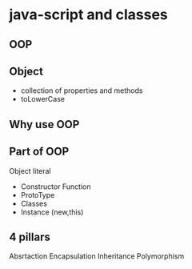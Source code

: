 # java-script and classes

## OOP

## Object
- collection of properties and methods
- toLowerCase

## Why use OOP

## Part of OOP
Object literal

- Constructor Function
- ProtoType
- Classes
- Instance (new,this)

## 4 pillars
Absrtaction
Encapsulation
Inheritance
Polymorphism